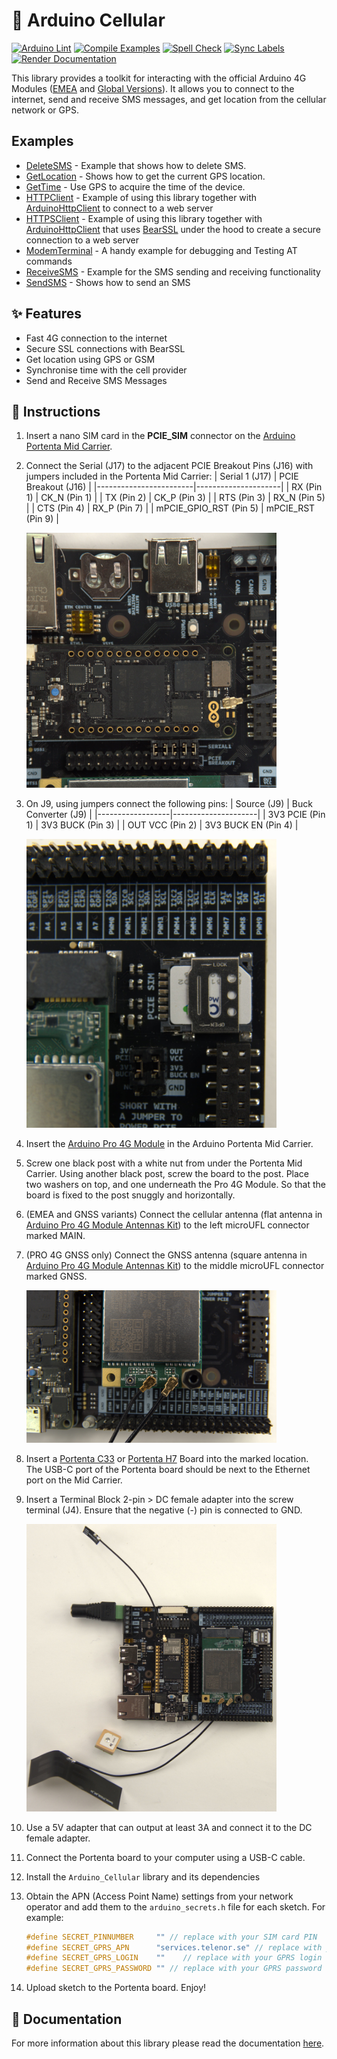 # 📡 Arduino Cellular 

[![Arduino Lint](https://github.com/arduino-libraries/Arduino_Cellular/actions/workflows/arduino-lint.yml/badge.svg)](https://github.com/arduino-libraries/Arduino_Cellular/actions/workflows/arduino-lint.yml) [![Compile Examples](https://github.com/arduino-libraries/Arduino_Cellular/actions/workflows/compile-examples.yml/badge.svg)](https://github.com/arduino-libraries/Arduino_Cellular/actions/workflows/compile-examples.yml) [![Spell Check](https://github.com/arduino-libraries/Arduino_Cellular/actions/workflows/spell-check.yml/badge.svg)](https://github.com/arduino-libraries/Arduino_Cellular/actions/workflows/spell-check.yml) [![Sync Labels](https://github.com/arduino-libraries/Arduino_Cellular/actions/workflows/sync-labels.yml/badge.svg)](https://github.com/arduino-libraries/Arduino_Cellular/actions/workflows/sync-labels.yml) [![Render Documentation](https://github.com/arduino-libraries/Arduino_Cellular/actions/workflows/render-documentation.yml/badge.svg)](https://github.com/arduino-libraries/Arduino_Cellular/actions/workflows/render-documentation.yml)


This library provides a toolkit for interacting with the official Arduino 4G Modules ([EMEA](https://store.arduino.cc/products/4g-module-emea) and [Global Versions](https://store.arduino.cc/products/4g-module-global)). 
It allows you to connect to the internet, send and receive SMS messages, and get location from the cellular network or GPS. 

## Examples
* [DeleteSMS](examples/DeleteSMS) - Example that shows how to delete SMS.
* [GetLocation](examples/GetLocation) - Shows how to get the current GPS location.
* [GetTime](examples/GetTime) - Use GPS to acquire the time of the device.
* [HTTPClient](examples/HTTPClient) - Example of using this library together with [ArduinoHttpClient]() to connect to a web server
* [HTTPSClient](examples/HTTPSClient) - Example of using this library together with [ArduinoHttpClient]() that uses [BearSSL]() under the hood to create a secure connection to a web server
* [ModemTerminal](examples/ModemTerminal) - A handy example for debugging and Testing AT commands 
* [ReceiveSMS](examples/ReceiveSMS) - Example for the SMS sending and receiving functionality 
* [SendSMS](examples/SendSMS) - Shows how to send an SMS

## ✨ Features
* Fast 4G connection to the internet
* Secure SSL connections with BearSSL
* Get location using GPS or GSM
* Synchronise time with the cell provider
* Send and Receive SMS Messages

## 👀 Instructions
1. Insert a nano SIM card in the **PCIE_SIM** connector on the [Arduino Portenta Mid Carrier](https://docs.arduino.cc/hardware/portenta-mid-carrier/).
2. Connect the Serial (J17) to the adjacent PCIE Breakout Pins (J16) with jumpers included in the Portenta Mid Carrier:
    | Serial 1 (J17)         | PCIE Breakout (J16) |
    |------------------------|---------------------|
    | RX (Pin 1)             | CK_N (Pin 1)        |
    | TX (Pin 2)             | CK_P (Pin 3)        |
    | RTS (Pin 3)            | RX_N (Pin 5)        |
    | CTS (Pin 4)            | RX_P (Pin 7)        |
    | mPCIE_GPIO_RST (Pin 5) | mPCIE_RST (Pin 9)   |
    
    <img src="./docs/Arduino_Portenta_Mid_Carrier_PortentaH7_and_PCIEBreakout_Pins.jpg" alt="Portenta Mid Carrier with Portenta H7 and PCIE Breakout Pin Configuration" width="400"/>

3. On J9, using jumpers connect the following pins:
    | Source (J9)      | Buck Converter (J9) |
    |------------------|---------------------|
    | 3V3 PCIE (Pin 1) | 3V3 BUCK (Pin 3)    |
    | OUT VCC (Pin 2)  | 3V3 BUCK EN (Pin 4) |

    <img src="./docs/Arduino_Portenta_Mid_Carrier_SIM_and_Power_Pins.jpg" alt="Portenta Mid Carrier SIM and Power Pin Configuration" width="400"/>

4. Insert the [Arduino Pro 4G Module](https://docs.arduino.cc/hardware/pro-4g-module) in the Arduino Portenta Mid Carrier.

5. Screw one black post with a white nut from under the Portenta Mid Carrier. Using another black post, screw the board to the post. Place two washers on top, and one underneath the Pro 4G Module. So that the board is fixed to the post snuggly and horizontally.

6. (EMEA and GNSS variants) Connect the cellular antenna (flat antenna in [Arduino Pro 4G Module Antennas Kit](https://store.arduino.cc/products/4g-module-antenna)) to the left microUFL connector marked MAIN.

7. (PRO 4G GNSS only) Connect the GNSS antenna (square antenna in [Arduino Pro 4G Module Antennas Kit](https://store.arduino.cc/products/4g-module-antenna)) to the middle microUFL connector marked GNSS.

    <img src="./docs/Arduino_Portenta_Mid_Carrier_GNSS_with_GNSS_MAIN_Antennas.jpg" alt="Portenta Mid Carrier with Pro 4G Module GNSS with both the MAIN and GNSS antennas connected" width="400"/>

8. Insert a [Portenta C33](https://docs.arduino.cc/hardware/portenta-c33) or [Portenta H7](https://docs.arduino.cc/hardware/portenta-h7) Board into the marked location. The USB-C port of the Portenta board should be next to the Ethernet port on the Mid Carrier.

9.  Insert a Terminal Block 2-pin > DC female adapter into the screw terminal (J4). Ensure that the negative (-) pin is connected to GND.

    <img src="./docs/Arduino_Portenta_Mid_Carrier_PortentaC33_4GPRO_GNSS_All_Antennas.jpg" alt="Portenta Mid Carrier with Portenta C33 and Pro 4G Module GNSS with all antennas connected" width="400"/>

10. Use a 5V adapter that can output at least 3A and connect it to the DC female adapter.

11. Connect the Portenta board to your computer using a USB-C cable.

12. Install the `Arduino_Cellular` library and its dependencies

13. Obtain the APN (Access Point Name) settings from your network operator and add them to the `arduino_secrets.h` file for each sketch. For example:
    ```cpp
    #define SECRET_PINNUMBER     "" // replace with your SIM card PIN
    #define SECRET_GPRS_APN      "services.telenor.se" // replace with your GPRS APN
    #define SECRET_GPRS_LOGIN    ""    // replace with your GPRS login
    #define SECRET_GPRS_PASSWORD "" // replace with your GPRS password
    ```  

14. Upload sketch to the Portenta board. Enjoy!


## 📖 Documentation

For more information about this library please read the documentation [here](./docs).
